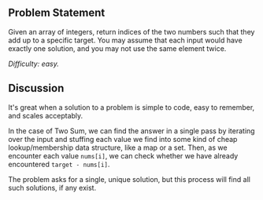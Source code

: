 Problem Statement
-----------------

Given an array of integers, return indices of the two numbers such that they add
up to a specific target. You may assume that each input would have exactly one
solution, and you may not use the same element twice.

*Difficulty: easy.*

Discussion
----------

It's great when a solution to a problem is simple to code, easy to remember, and
scales acceptably.

In the case of Two Sum, we can find the answer in a single pass by iterating
over the input and stuffing each value we find into some kind of cheap
lookup/membership data structure, like a map or a set. Then, as we encounter
each value `nums[i]`, we can check whether we have already encountered
`target - nums[i]`.

The problem asks for a single, unique solution, but this process will find all
such solutions, if any exist.
